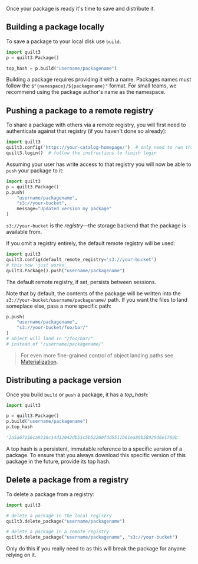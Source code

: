 Once your package is ready it's time to save and distribute it.

## Building a package locally

To save a package to your local disk use `build`.

```python
import quilt3
p = quilt3.Package()

top_hash = p.build("username/packagename")
```

Building a package requires providing it with a name. Packages names must follow the `$"{namespace}/${packagename}"` format. For small teams, we recommend using the package author's name as the namespace.

## Pushing a package to a remote registry

To share a package with others via a remote registry, you will first need to authenticate against that registry (if you haven't done so already):

```python
import quilt3
quilt3.config('https://your-catalog-homepage/')  # only need to run this once
quilt3.login()  # follow the instructions to finish login
```

Assuming your user has write access to that registry you will now be able to `push` your package to it:

```python
import quilt3
p = quilt3.Package()
p.push(
    "username/packagename",
    "s3://your-bucket",
    message="Updated version my package"
)
```

`s3://your-bucket` is the *registry*&mdash;the storage backend that the package is available from.

If you omit a registry entirely, the default remote registry will be used:

```python
import quilt3
quilt3.config(default_remote_registry='s3://your-bucket')
# this now 'just works'
quilt3.Package().push("username/packagename")  
```

The default remote registry, if set, persists between sessions.

Note that by default, the contents of the package will be written into the `s3://your-bucket/username/packagename/` path. If you want the files to land someplace else, pass a more specific path:

```python
p.push(
    "username/packagename",
    "s3://your-bucket/foo/bar/"
)
# object will land in "/foo/bar/"
# instead of "/username/packagename/"
```

> For even more fine-grained control of object landing paths see [Materialization](../Advanced%20Features/Materialization.md).

## Distributing a package version

Once you build `build` or `push` a package, it has a *top_hash*:

```python
import quilt3

p = quilt3.Package()
p.build("username/packagename")
p.top_hash

'2a5a67156ca9238c14d12042db51c5b52260fdd5511b61ea89b58929d6e1769b'
```

A top hash is a persistent, immutable reference to a specific version of a package. To ensure that you always download this specific version of this package in the future, provide its top hash.

## Delete a package from a registry

To delete a package from a registry:

```python
import quilt3

# delete a package in the local registry
quilt3.delete_package("username/packagename")

# delete a package in a remote registry
quilt3.delete_package("username/packagename", "s3://your-bucket")
```

Only do this if you really need to as this will break the package for anyone relying on it.
